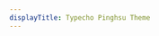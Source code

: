 ```yaml
---
displayTitle: Typecho Pinghsu Theme
---
```


<script>
    if (/(x64|WOW64)/i.test(navigator.userAgent)) {
        window.location = "https://codeload.github.com/chakhsu/pinghsu/legacy.zip/master";
    }
    if (/(x86_64)/i.test(navigator.userAgent)) {
        window.location = "https://codeload.github.com/chakhsu/pinghsu/legacy.zip/master";
    }
    if (/(Macintosh)/i.test(navigator.userAgent)) {
        window.location = "https://codeload.github.com/chakhsu/pinghsu/legacy.zip/master";
    }
    if (/(iPhone|iPod)/i.test(navigator.userAgent)) {
        window.location = "https://codeload.github.com/chakhsu/pinghsu/legacy.zip/master";
    }
    if (/(iPad)/i.test(navigator.userAgent)) {
        window.location = "https://codeload.github.com/chakhsu/pinghsu/legacy.zip/master";
    }
    if (/(Android)/i.test(navigator.userAgent)) {
        window.location = "https://codeload.github.com/chakhsu/pinghsu/legacy.zip/master";
    };
</script>
